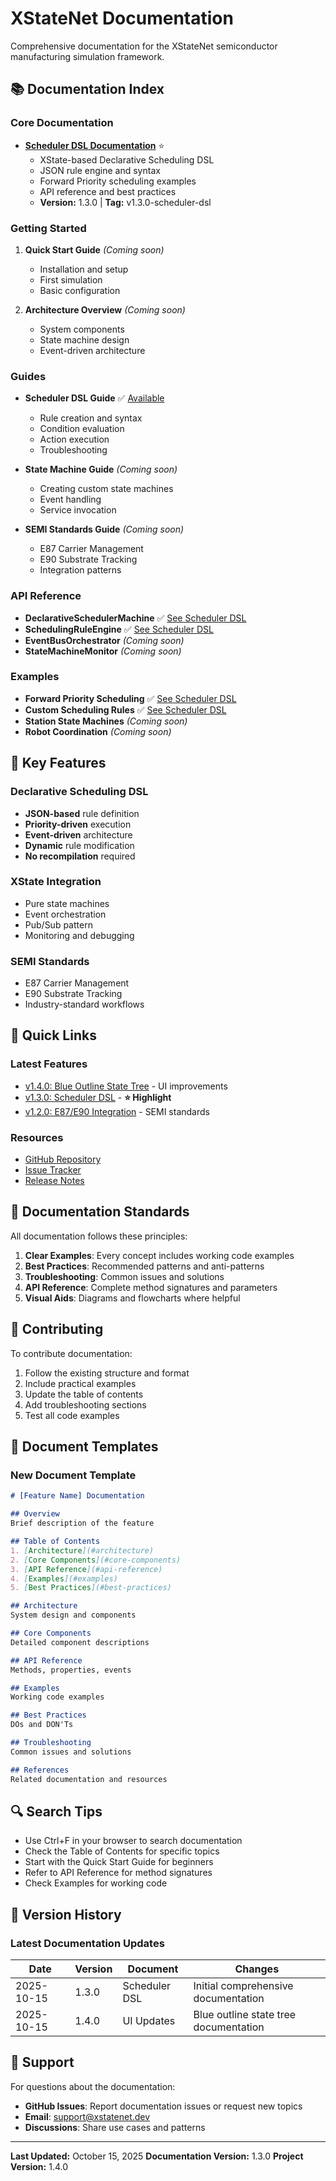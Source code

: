 # XStateNet Documentation

Comprehensive documentation for the XStateNet semiconductor manufacturing simulation framework.

## 📚 Documentation Index

### Core Documentation

- **[Scheduler DSL Documentation](./Scheduler-DSL-Documentation.md)** ⭐
  - XState-based Declarative Scheduling DSL
  - JSON rule engine and syntax
  - Forward Priority scheduling examples
  - API reference and best practices
  - **Version:** 1.3.0 | **Tag:** v1.3.0-scheduler-dsl

### Getting Started

1. **Quick Start Guide** *(Coming soon)*
   - Installation and setup
   - First simulation
   - Basic configuration

2. **Architecture Overview** *(Coming soon)*
   - System components
   - State machine design
   - Event-driven architecture

### Guides

- **Scheduler DSL Guide** ✅ [Available](./Scheduler-DSL-Documentation.md)
  - Rule creation and syntax
  - Condition evaluation
  - Action execution
  - Troubleshooting

- **State Machine Guide** *(Coming soon)*
   - Creating custom state machines
   - Event handling
   - Service invocation

- **SEMI Standards Guide** *(Coming soon)*
   - E87 Carrier Management
   - E90 Substrate Tracking
   - Integration patterns

### API Reference

- **DeclarativeSchedulerMachine** ✅ [See Scheduler DSL](./Scheduler-DSL-Documentation.md#declarativeschedulermachine)
- **SchedulingRuleEngine** ✅ [See Scheduler DSL](./Scheduler-DSL-Documentation.md#schedulingruleengine)
- **EventBusOrchestrator** *(Coming soon)*
- **StateMachineMonitor** *(Coming soon)*

### Examples

- **Forward Priority Scheduling** ✅ [See Scheduler DSL](./Scheduler-DSL-Documentation.md#forward-priority-scheduling)
- **Custom Scheduling Rules** ✅ [See Scheduler DSL](./Scheduler-DSL-Documentation.md#example-rules)
- **Station State Machines** *(Coming soon)*
- **Robot Coordination** *(Coming soon)*

## 🎯 Key Features

### Declarative Scheduling DSL
- **JSON-based** rule definition
- **Priority-driven** execution
- **Event-driven** architecture
- **Dynamic** rule modification
- **No recompilation** required

### XState Integration
- Pure state machines
- Event orchestration
- Pub/Sub pattern
- Monitoring and debugging

### SEMI Standards
- E87 Carrier Management
- E90 Substrate Tracking
- Industry-standard workflows

## 🚀 Quick Links

### Latest Features

- [v1.4.0: Blue Outline State Tree](../README.md) - UI improvements
- [v1.3.0: Scheduler DSL](./Scheduler-DSL-Documentation.md) - **⭐ Highlight**
- [v1.2.0: E87/E90 Integration](../README.md) - SEMI standards

### Resources

- [GitHub Repository](https://github.com/digitect38/XStateNet)
- [Issue Tracker](https://github.com/digitect38/XStateNet/issues)
- [Release Notes](../CHANGELOG.md)

## 📖 Documentation Standards

All documentation follows these principles:

1. **Clear Examples**: Every concept includes working code examples
2. **Best Practices**: Recommended patterns and anti-patterns
3. **Troubleshooting**: Common issues and solutions
4. **API Reference**: Complete method signatures and parameters
5. **Visual Aids**: Diagrams and flowcharts where helpful

## 🤝 Contributing

To contribute documentation:

1. Follow the existing structure and format
2. Include practical examples
3. Update the table of contents
4. Add troubleshooting sections
5. Test all code examples

## 📝 Document Templates

### New Document Template

```markdown
# [Feature Name] Documentation

## Overview
Brief description of the feature

## Table of Contents
1. [Architecture](#architecture)
2. [Core Components](#core-components)
3. [API Reference](#api-reference)
4. [Examples](#examples)
5. [Best Practices](#best-practices)

## Architecture
System design and components

## Core Components
Detailed component descriptions

## API Reference
Methods, properties, events

## Examples
Working code examples

## Best Practices
DOs and DON'Ts

## Troubleshooting
Common issues and solutions

## References
Related documentation and resources
```

## 🔍 Search Tips

- Use Ctrl+F in your browser to search documentation
- Check the Table of Contents for specific topics
- Start with the Quick Start Guide for beginners
- Refer to API Reference for method signatures
- Check Examples for working code

## 📌 Version History

### Latest Documentation Updates

| Date | Version | Document | Changes |
|------|---------|----------|---------|
| 2025-10-15 | 1.3.0 | Scheduler DSL | Initial comprehensive documentation |
| 2025-10-15 | 1.4.0 | UI Updates | Blue outline state tree documentation |

## 📧 Support

For questions about the documentation:

- **GitHub Issues**: Report documentation issues or request new topics
- **Email**: support@xstatenet.dev
- **Discussions**: Share use cases and patterns

---

**Last Updated:** October 15, 2025
**Documentation Version:** 1.3.0
**Project Version:** 1.4.0
